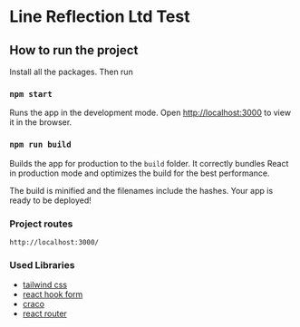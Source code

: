 # Line Reflection Ltd Test

## How to run the project

Install all the packages. Then run

### `npm start`

Runs the app in the development mode.
Open [http://localhost:3000](http://localhost:3000) to view it in the browser.

### `npm run build`

Builds the app for production to the `build` folder.
It correctly bundles React in production mode and optimizes the build for the best performance.

The build is minified and the filenames include the hashes.
Your app is ready to be deployed!

### Project routes

`http://localhost:3000/`

### Used Libraries

- [tailwind css](https://tailwindcss.com/)
- [react hook form](https://react-hook-form.com/)
- [craco](https://github.com/gsoft-inc/craco)
- [react router](https://reactrouter.com/)
